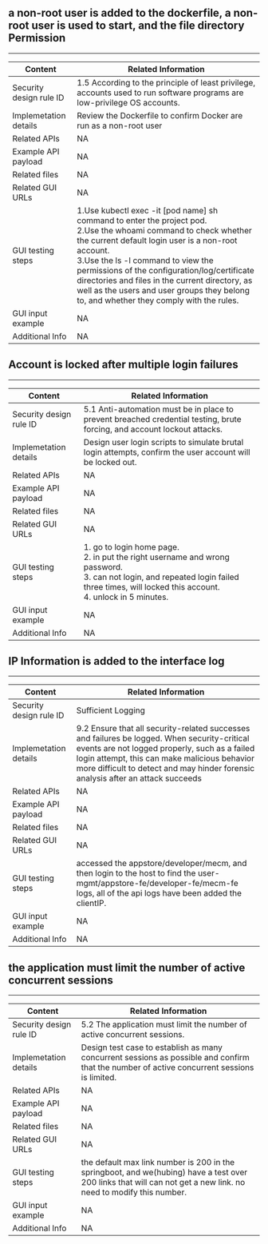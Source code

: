 
## a non-root user is added to the dockerfile, a non-root user is used to start, and the file directory Permission 
***
| Content                 | Related Information                                          |
| ----------------------- | ------------------------------------------------------------ |
| Security design rule ID | 1.5 According to the principle of least privilege, accounts used to run software programs are low-privilege OS accounts. |
| Implemetation details   | Review the Dockerfile to confirm Docker are run as a non-root user |
| Related APIs            | NA                      |
| Example API payload     | NA |
| Related files           | NA |
| Related GUI URLs        | NA                          |
| GUI testing steps       | 1.Use kubectl exec -it [pod name] sh command to enter the project pod.<br>2.Use the whoami command to check whether the current default login user is a non-root account.<br>3.Use the ls -l command to view the permissions of the configuration/log/certificate directories and files in the current directory, as well as the users and user groups they belong to, and whether they comply with the rules.|
| GUI input example       | NA             |
| Additional Info         | NA |

## Account is locked after multiple login failures  
***
| Content                 | Related Information                                          |
| ----------------------- | ------------------------------------------------------------ |
| Security design rule ID | 5.1 Anti-automation must be in place to prevent breached credential testing, brute forcing, and account lockout attacks. |
| Implemetation details   | Design user login scripts to simulate brutal login attempts, confirm the user account will be locked out.  |
| Related APIs            | NA                      |
| Example API payload     | NA |
| Related files           | NA |
| Related GUI URLs        | NA                          |
| GUI testing steps       | 1. go to login home page. <br>2. in put the right username and wrong password. <br>3. can not login, and repeated login failed three times, will locked this account. <br>4. unlock in 5 minutes.  |
| GUI input example       | NA             |
| Additional Info         | NA |

## IP Information is added to the interface log
***
| Content                 | Related Information                                          |
| ----------------------- | ------------------------------------------------------------ |
| Security design rule ID | Sufficient Logging |
| Implemetation details   | 9.2 Ensure that all security-related successes and failures be logged. When security-critical events are not logged properly, such as a failed login attempt, this can make malicious behavior more difficult to detect and may hinder forensic analysis after an attack succeeds |
| Related APIs            | NA                      |
| Example API payload     | NA |
| Related files           | NA |
| Related GUI URLs        | NA                          |
| GUI testing steps       | accessed the appstore/developer/mecm, and then login to the host to find the user-mgmt/appstore-fe/developer-fe/mecm-fe logs, all of the api logs have been added the clientIP. |
| GUI input example       | NA             |
| Additional Info         | NA |


## the application must limit the number of active concurrent sessions
***
| Content                 | Related Information                                          |
| ----------------------- | ------------------------------------------------------------ |
| Security design rule ID | 5.2 The application must limit the number of active concurrent sessions. |
| Implemetation details   | Design test case to establish as many concurrent sessions as possible and confirm that the number of active concurrent sessions is limited. |
| Related APIs            | NA                      |
| Example API payload     | NA |
| Related files           | NA |
| Related GUI URLs        | NA |
| GUI testing steps       | the default max link number is 200 in the springboot, and we(hubing) have a test over 200 links that will can not get a new link. no need to modify this number. |
| GUI input example       | NA             |
| Additional Info         | NA |

